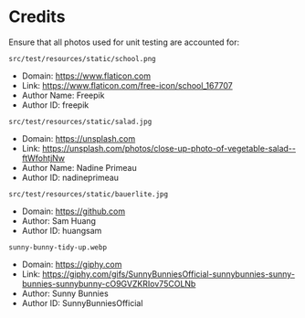 # Credits

Ensure that all photos used for unit testing are accounted for:

`src/test/resources/static/school.png`

- Domain: https://www.flaticon.com
- Link: https://www.flaticon.com/free-icon/school_167707
- Author Name: Freepik
- Author ID: freepik

`src/test/resources/static/salad.jpg`

- Domain: https://unsplash.com
- Link: https://unsplash.com/photos/close-up-photo-of-vegetable-salad--ftWfohtjNw
- Author Name: Nadine Primeau
- Author ID: nadineprimeau

`src/test/resources/static/bauerlite.jpg`

- Domain: https://github.com
- Author: Sam Huang
- Author ID: huangsam

`sunny-bunny-tidy-up.webp`

- Domain: https://giphy.com
- Link: https://giphy.com/gifs/SunnyBunniesOfficial-sunnybunnies-sunny-bunnies-sunnybunny-cO9GVZKRIov75COLNb
- Author: Sunny Bunnies
- Author ID: SunnyBunniesOfficial
